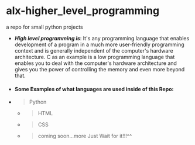 # alx-higher_level_programming
a repo for small python projects

- ***High level programming is***: It's any programming language that enables development of a program in a much more user-friendly programming context and is generally independent of the computer's hardware architecture. C as an example is a low programming language that enables you to deal with the computer's hardware architecture and gives you the power of controlling the memory and even more beyond that.
- #### Some Examples of what languages are used inside of this Repo:
- > Python
  - > HTML
  - > CSS
  - > coming soon...more Just Wait for it!!!^^

